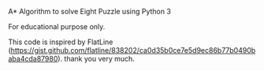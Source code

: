 A* Algorithm to solve Eight Puzzle using Python 3

For educational purpose only.

This code is inspired by FlatLine (https://gist.github.com/flatline/838202/ca0d35b0ce7e5d9ec86b77b0490baba4cda87980). thank you very much.
